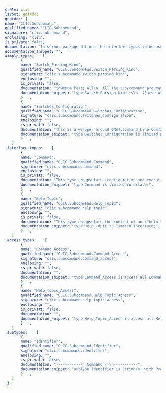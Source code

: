 ```yaml
---
crate: clic
layout: gnatdoc
gnatdoc: {
name: "CLIC.Subcommand",
qualified_name: "CLIC.Subcommand",
signature: "clic.subcommand",
enclosing: "clic",
is_private: false,
documentation: "This root package defines the interface types to be used in the\nSubcommand. See CLIC.Subcommand.Instance to create the parser/executor.",
documentation_snippet: "",
simple_types:    [
       {
       name: "Switch_Parsing_Kind",
       qualified_name: "CLIC.Subcommand.Switch_Parsing_Kind",
       signature: "clic.subcommand.switch_parsing_kind",
       enclosing: "",
       is_private: false,
       documentation: "\n@enum Parse_All\n  All the sub-command arguments are parsed for switches\n@enum Before_Double_Dash\n  Only the arguments before a potential \"--\" are parsed for switches.\n  The remaining switches and arguments are passed to the Args parameter\n  of the Execute primitive.\n@enum All_As_Args",
       documentation_snippet: "type Switch_Parsing_Kind is\n  (Parse_All,\n   Before_Double_Dash,\n   All_As_Args\n  );",
       }   ,
       {
       name: "Switches_Configuration",
       qualified_name: "CLIC.Subcommand.Switches_Configuration",
       signature: "clic.subcommand.switches_configuration",
       enclosing: "",
       is_private: false,
       documentation: "This is a wrapper around GNAT.Command_Line.Command_Line_Configuration\nto provide extra features such as duplicate switch detection and custom\nusage format. The \"Define_Switch\" procedure below work exactly like the\nGNAT.Command_Line ones.",
       documentation_snippet: "type Switches_Configuration is limited private;",
       }   ,
   ]
,interface_types:    [
       {
       name: "Command",
       qualified_name: "CLIC.Subcommand.Command",
       signature: "clic.subcommand.command",
       enclosing: "",
       is_private: false,
       documentation: "This type encapsulates configuration and execution of a specific\ncommand. It also has help-related subprograms.",
       documentation_snippet: "type Command is limited interface;",
       }   ,
       {
       name: "Help_Topic",
       qualified_name: "CLIC.Subcommand.Help_Topic",
       signature: "clic.subcommand.help_topic",
       enclosing: "",
       is_private: false,
       documentation: "This type encapsulate the content of an \"help topic\", i.e. a piece of\ndocumentation that can displayed from the command line.",
       documentation_snippet: "type Help_Topic is limited interface;",
       }   ,
   ]
,access_types:    [
       {
       name: "Command_Access",
       qualified_name: "CLIC.Subcommand.Command_Access",
       signature: "clic.subcommand.command_access",
       enclosing: "",
       is_private: false,
       documentation: "",
       documentation_snippet: "type Command_Access is access all Command'Class;",
       }   ,
       {
       name: "Help_Topic_Access",
       qualified_name: "CLIC.Subcommand.Help_Topic_Access",
       signature: "clic.subcommand.help_topic_access",
       enclosing: "",
       is_private: false,
       documentation: "",
       documentation_snippet: "type Help_Topic_Access is access all Help_Topic'Class;",
       }   ,
   ]
,subtypes:    [
       {
       name: "Identifier",
       qualified_name: "CLIC.Subcommand.Identifier",
       signature: "clic.subcommand.identifier",
       enclosing: "",
       is_private: false,
       documentation: "-----------\n Command --\n-----------",
       documentation_snippet: "subtype Identifier is String\n  with Predicate => (for all C of Identifier\n                     => C in 'a' .. 'z' | 'A' .. 'Z' |\n                             '0' .. '9' | '-' | '.' | '_');",
       }   ,
   ]
,}
---
```

